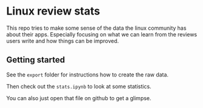 # Linux review stats

This repo tries to make some sense of the data the linux community has about their apps. Especially focusing on what we can learn from the reviews users write and how things can be improved.

## Getting started
See the `export` folder for instructions how to create the raw data.

Then check out the `stats.ipynb` to look at some statistics.

You can also just open that file on github to get a glimpse.